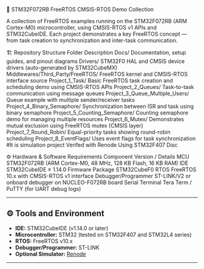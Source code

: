🧩 STM32F072RB FreeRTOS CMSIS-RTOS Demo Collection

A collection of FreeRTOS examples running on the STM32F072RB (ARM Cortex-M0) microcontroller, using CMSIS-RTOS v1 APIs and STM32CubeIDE.
Each project demonstrates a key FreeRTOS concept — from task creation to synchronization and inter-task communication.

🏗️ Repository Structure
Folder	Description
Docs/	Documentation, setup guides, and pinout diagrams
Drivers/	STM32F0 HAL and CMSIS device drivers (auto-generated by STM32CubeMX)
Middlewares/Third_Party/FreeRTOS/	FreeRTOS kernel and CMSIS-RTOS interface source
Project_1_Task/	Basic FreeRTOS task creation and scheduling demo using CMSIS-RTOS APIs
Project_2_Queues/	Task-to-task communication using message queues
Project_3_Queue_Multiple_Users/	Queue example with multiple sender/receiver tasks
Project_4_Binary_Semaphore/	Synchronization between ISR and task using binary semaphore
Project_5_Counting_Semaphore/	Counting semaphore demo for managing multiple resources
Project_6_Mutex/	Demonstrates mutual exclusion using FreeRTOS mutex (CMSIS layer)
Project_7_Round_Robin/	Equal-priority tasks showing round-robin scheduling
Project_8_EventFlags/	Uses event flags for task synchronization #It is simulation project Verifed with Renode Using STM32F407 Disc


⚙️ Hardware & Software Requirements
Component	Version / Details
MCU	STM32F072RB (ARM Cortex-M0, 48 MHz, 128 KB Flash, 16 KB RAM)
IDE	STM32CubeIDE ≥ 1.14.0
Firmware Package	STM32CubeF0
RTOS	FreeRTOS 10.x with CMSIS-RTOS v1 interface
Debugger/Programmer	ST-LINK/V2 or onboard debugger on NUCLEO-F072RB board
Serial Terminal	Tera Term / PuTTY (for UART debug logs)

---

## ⚙️ Tools and Environment

- **IDE:** STM32CubeIDE (v1.14.0 or later)  
- **Microcontroller:** STM32 (tested on STM32F407 and STM32L4 series)  
- **RTOS:** FreeRTOS v10.x  
- **Debugger/Programmer:** ST-LINK  
- **Optional Simulator:** [Renode](https://renode.io)  

---


